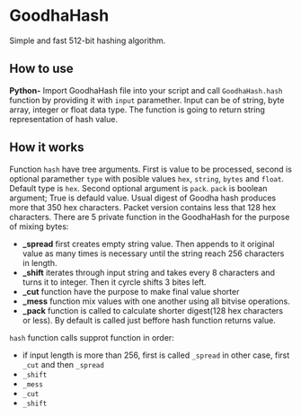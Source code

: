 # GoodhaHash
Simple and fast 512-bit hashing algorithm.

## How to use
**Python-** Import GoodhaHash file into your script and call `GoodhaHash.hash` function by providing it with `input` paramether. Input can be of string, byte array, integer or float data type. The function is going to return string representation of hash value.

## How it works
Function `hash` have tree arguments. First is value to be processed, second is optional paramether `type` with posible values `hex`, `string`, `bytes` and `float`. Default type is `hex`. Second optional argument is `pack`. `pack` is boolean argument; True is defauld value. Usual digest of Goodha hash produces more that 350 hex characters. Packet version contains less that 128 hex characters.
There are 5 private function in the GoodhaHash for the purpose of mixing bytes:

+ **_spread** first creates empty string value. Then appends to it original value as many times is necessary until the string reach 256 characters in length.
+ **_shift** iterates through input string and takes every 8 characters and turns it to integer. Then it cyrcle shifts 3 bites left.
+ **_cut** function have the purpose to make final value shorter
+ **_mess** function mix values with one another using 
all bitvise operations.
+ **_pack** function is called to calculate shorter digest(128 hex characters or less). By default is called just beffore hash function returns value.

`hash` function calls supprot function in order:

+ if input length is more than 256, first is called `_spread` in other case, first `_cut` and then `_spread`
+ `_shift`
+ `_mess`
+ `_cut`
+ `_shift`